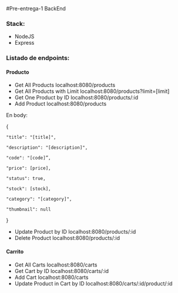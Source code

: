 #Pre-entrega-1 BackEnd

### Stack:
- NodeJS
- Express

### Listado de endpoints:
#### Producto

- Get All Products
localhost:8080/products
- Get All Products with Limit
localhost:8080/products?limit=[limit]
- Get One Product by ID
localhost:8080/products/:id
- Add Product
localhost:8080/products

En body:

  {
  
    "title": "[title]",
    
    "description": "[description]",
    
    "code": "[code]”,
    
    "price": [price],
    
    "status": true,
    
    "stock": [stock],
    
    "category": "[category]",
    
    "thumbnail": null
    
   }
- Update Product by ID
localhost:8080/products/:id
- Delete Product
localhost:8080/products/:id


#### Carrito

- Get All Carts
localhost:8080/carts
- Get Cart by ID
localhost:8080/carts/:id
- Add Cart
localhost:8080/carts
- Update Product in Cart by ID
localhost:8080/carts/:id/product/:id

